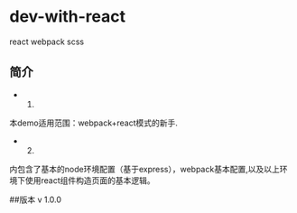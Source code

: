 # dev-with-react
react webpack scss

## 简介

- 1.
本demo适用范围：webpack+react模式的新手.
- 2.
内包含了基本的node环境配置（基于express），webpack基本配置,以及以上环境下使用react组件构造页面的基本逻辑。

##版本
v 1.0.0
